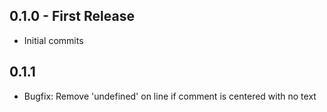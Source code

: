 ## 0.1.0 - First Release
* Initial commits

## 0.1.1
* Bugfix: Remove 'undefined' on line if comment is centered with no text
